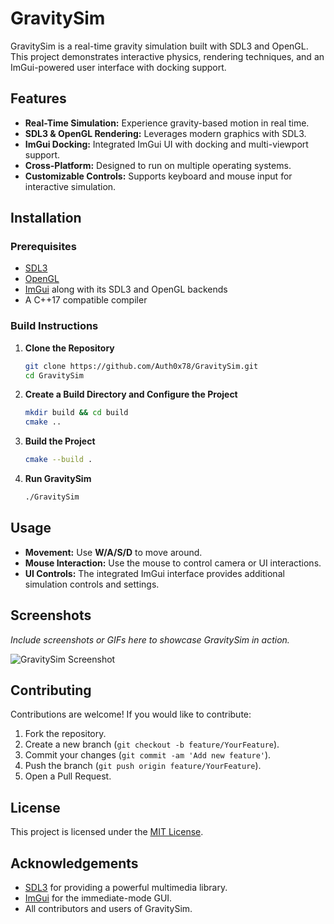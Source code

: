 # GravitySim

GravitySim is a real-time gravity simulation built with SDL3 and OpenGL. This project demonstrates interactive physics, rendering techniques, and an ImGui-powered user interface with docking support.

## Features

- **Real-Time Simulation:** Experience gravity-based motion in real time.
- **SDL3 & OpenGL Rendering:** Leverages modern graphics with SDL3.
- **ImGui Docking:** Integrated ImGui UI with docking and multi-viewport support.
- **Cross-Platform:** Designed to run on multiple operating systems.
- **Customizable Controls:** Supports keyboard and mouse input for interactive simulation.

## Installation

### Prerequisites

- [SDL3](https://libsdl.org/)
- [OpenGL](https://www.opengl.org/)
- [ImGui](https://github.com/ocornut/imgui) along with its SDL3 and OpenGL backends
- A C++17 compatible compiler

### Build Instructions

1. **Clone the Repository**
   ```bash
   git clone https://github.com/Auth0x78/GravitySim.git
   cd GravitySim
   ```

2. **Create a Build Directory and Configure the Project**
   ```bash
   mkdir build && cd build
   cmake ..
   ```

3. **Build the Project**
   ```bash
   cmake --build .
   ```

4. **Run GravitySim**
   ```bash
   ./GravitySim
   ```

## Usage

- **Movement:** Use **W/A/S/D** to move around.
- **Mouse Interaction:** Use the mouse to control camera or UI interactions.
- **UI Controls:** The integrated ImGui interface provides additional simulation controls and settings.

## Screenshots

*Include screenshots or GIFs here to showcase GravitySim in action.*

![GravitySim Screenshot](![image](https://github.com/user-attachments/assets/d2506491-185c-4978-b339-15e80c30729c)
)

## Contributing

Contributions are welcome! If you would like to contribute:

1. Fork the repository.
2. Create a new branch (`git checkout -b feature/YourFeature`).
3. Commit your changes (`git commit -am 'Add new feature'`).
4. Push the branch (`git push origin feature/YourFeature`).
5. Open a Pull Request.

## License

This project is licensed under the [MIT License](LICENSE).

## Acknowledgements

- [SDL3](https://libsdl.org/) for providing a powerful multimedia library.
- [ImGui](https://github.com/ocornut/imgui) for the immediate-mode GUI.
- All contributors and users of GravitySim.
